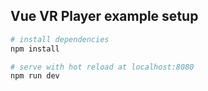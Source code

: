 ## Vue VR Player example setup

``` bash
# install dependencies
npm install

# serve with hot reload at localhost:8080
npm run dev
```
